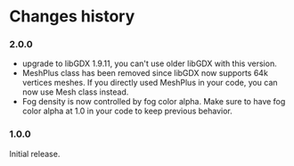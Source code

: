 # Changes history

### 2.0.0

* upgrade to libGDX 1.9.11, you can't use older libGDX with this version.
* MeshPlus class has been removed since libGDX now supports 64k vertices meshes. If you directly used MeshPlus in your code, you can now use Mesh class instead.
* Fog density is now controlled by fog color alpha. Make sure to have fog color alpha at 1.0 in your code to keep previous behavior.

### 1.0.0

Initial release.